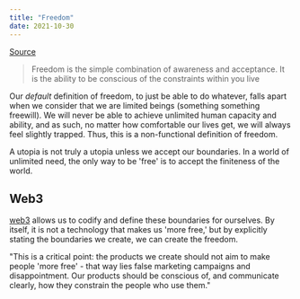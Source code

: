 ```yaml
---
title: "Freedom"
date: 2021-10-30
---
```


[Source](https://kernel.community/en/learn/module-3/freedom)

> Freedom is the simple combination of awareness and acceptance. It is the ability to be conscious of the constraints within you live

Our *default* definition of freedom, to just be able to do whatever, falls apart when we consider that we are limited beings (something something freewill). We will never be able to achieve unlimited human capacity and ability, and as such, no matter how comfortable our lives get, we will always feel slightly trapped. Thus, this is a non-functional definition of freedom.

A utopia is not truly a utopia unless we accept our boundaries. In a world of unlimited need, the only way to be 'free' is to accept the finiteness of the world.

## Web3
[web3](thoughts/web3.md) allows us to codify and define these boundaries for ourselves. By itself, it is not a technology that makes us 'more free,' but by explicitly stating the boundaries we create, we can create the freedom.

"This is a critical point: the products we create should not aim to make people 'more free' - that way lies false marketing campaigns and disappointment. Our products should be conscious of, and communicate clearly, how they constrain the people who use them."